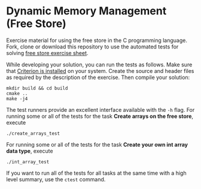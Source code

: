 # Dynamic Memory Management (Free Store)
Exercise material for using the free store in the C programming language. Fork, clone or download this repository to use the automated tests for solving [free store exercise sheet](https://bulme.find-santa.eu/exercises/c/exercise_free_store/).

<!---
TODO: move these explanations to a shared page on my website and link to it from all similar tasks.
-->

While developing your solution, you can run the tests as follows. Make sure that [Criterion is installed](https://criterion.readthedocs.io/en/latest/setup.html#installation) on your system. Create the source and header files as required by the description of the exercise. Then compile your solution:

```
mkdir build && cd build
cmake ..
make -j4
```

The test runners provide an excellent interface available with the `-h` flag.
For running some or all of the tests for the task **Create arrays on the free store**, execute

```
./create_arrays_test
```

For running some or all of the tests for the task **Create your own int array data type**, execute

```
./int_array_test
```

If you want to run all of the tests for all tasks at the same time with a high level summary, use the `ctest` command.
